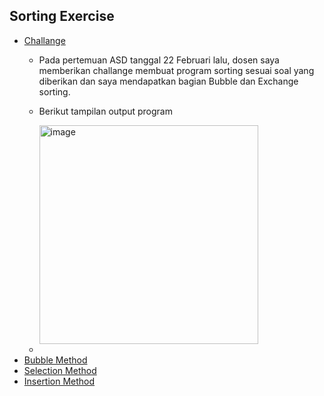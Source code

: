 ## Sorting Exercise

+ [Challange](https://github.com/GoTadashi/ASD/blob/main/Sorting/Challange.c)
  - Pada pertemuan ASD tanggal 22 Februari lalu, dosen saya memberikan challange membuat program sorting sesuai soal yang diberikan dan saya mendapatkan bagian Bubble dan Exchange sorting.
  - Berikut tampilan output program 
    
    <img width="350" alt="image" src="https://user-images.githubusercontent.com/98724538/156935567-6931005c-c091-4bee-a2fa-a0857717f541.png">
  - 
+ [Bubble Method](https://github.com/GoTadashi/ASD/blob/main/Sorting/Bubble_Sort.c)
+ [Selection Method]()
+ [Insertion Method]()
